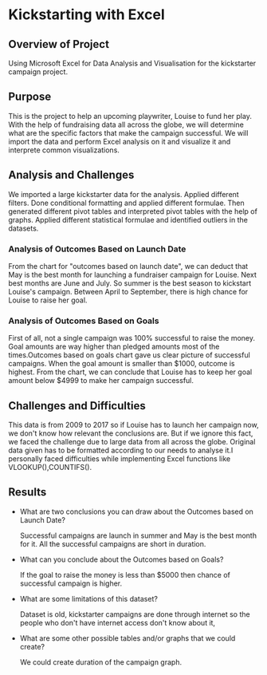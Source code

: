 # Kickstarting with Excel

## Overview of Project
 Using Microsoft Excel for Data Analysis and Visualisation for the kickstarter campaign project.

## Purpose
 This is the project to help an upcoming playwriter, Louise to fund her play. With the help of fundraising data all across the globe, we will determine what are the specific factors that make the campaign successful. We will import the data and perform Excel analysis on it and visualize it and interprete common visualizations.

## Analysis and Challenges
 We imported a large kickstarter data for the analysis. Applied different filters. Done conditional formatting and applied different formulae. Then generated different pivot tables and interpreted pivot tables with the help of graphs. Applied different statistical formulae  and identified outliers in the datasets.

### Analysis of Outcomes Based on Launch Date
 From the chart for "outcomes based on launch date", we can deduct that May is the best month for launching a fundraiser campaign for Louise. Next best months are June and July. So summer is the best season to kickstart Louise's campaign. Between April to September, there is high chance for Louise to raise her goal.

### Analysis of Outcomes Based on Goals
First of all, not a single campaign was 100% successful to raise the money. Goal amounts are way higher than pledged amounts most of the times.Outcomes based on goals chart gave us clear picture of successful campaigns. When the goal amount is smaller than $1000, outcome is highest. From the chart, we can conclude that Louise has to keep her goal amount below $4999 to make her campaign successful.

## Challenges and Difficulties
This data is from 2009 to 2017 so if Louise has to launch her campaign now, we don't know how relevant the conclusions are.
But if we ignore this fact, we faced the challenge due to large data from all across the globe. Original data given has to be formatted according to our needs to analyse it.I personally faced difficulties while implementing Excel functions like VLOOKUP(),COUNTIFS().

## Results
- What are two conclusions you can draw about the Outcomes based on Launch Date?

    Successful campaigns are launch in summer and May is the best month for it.
All the successful campaigns are short in duration.

- What can you conclude about the Outcomes based on Goals?

    If the goal to raise the money is less than $5000 then chance of successful campaign is higher.

- What are some limitations of this dataset?
    
    Dataset is old, kickstarter campaigns are done through internet so the people who don't have internet access don't know about it, 

- What are some other possible tables and/or graphs that we could create?

    We could create duration of the campaign graph.
